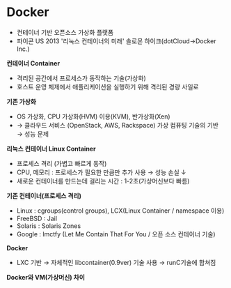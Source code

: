 # Docker
- 컨테이너 기반 오픈소스 가상화 플랫폼
- 파이콘 US 2013 '리눅스 컨테이너의 미래' 솔로몬 하이크(dotCloud→Docker Inc.)

**컨테이너 Container**
- 격리된 공간에서 프로세스가 동작하는 기술(가상화)
- 호스트 운영 체제에서 애플리케이션을 실행하기 위해 격리된 경량 사일로

**기존 가상화**
- OS 가상화, CPU 가상화(HVM) 이용(KVM), 반가상화(Xen) 
- → 클라우드 서비스 (OpenStack, AWS, Rackspace) 가상 컴퓨팅 기술의 기반 → 성능 문제

**리눅스 컨테이너 Linux Container**
- 프로세스 격리 (가볍고 빠르게 동작)
- CPU, 메모리 : 프로세스가 필요한 만큼만 추가 사용 → 성능 손실 ↓
- 새로운 컨테이너를 만드는데 걸리는 시간 : 1-2초(가상머신보다 빠름)

**기존 컨테이너(프로세스 격리)**
- Linux : cgroups(control groups), LCX(Linux Container / namespace 이용)
- FreeBSD : Jail
- Solaris : Solaris Zones
- Google : lmctfy (Let Me Contain That For You / 오픈 소스 컨테이너 기술)

**Docker**
- LXC 기반 → 자체적인 libcontainer(0.9ver) 기술 사용 → runC기술에 합쳐짐

**Docker와 VM(가상머신) 차이**

